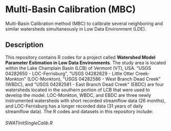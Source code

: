# Multi-Basin Calibration (MBC)
Multi-Basin Calibration method (MBC) to calibrate several neighboring and similar watersheds simultaneously in Low Data Environment (LDE).


## Description
This repository contains R codes for a project called **Watershed Model Parameter Estimation in Low Data Environments**. The study area is located within the Lake Champlain Basin (LCB) of Vermont (VT), USA. "USGS 04282650 - LOC-Ferrisburg", "USGS 04282629 - Little Otter Creek-Monkton" (LOC-Monkton), "USGS 04282586 - West Branch Dead Creek" (WBDC), and "USGS 04282581 - East Branch Dead Creek" (EBDC) are four watersheds located in the southern portion of LCB that were used to develop the model. LOC-Monkton, WBDC, and EBDC are three newly instrumented watersheds with short recorded streamflow data (26 months), and LOC-Ferrisburg has a longer recorded data (31 years of daily streamflow data). The R codes and datasets in this repository include: 
###### SWATInitSingleCalib.R
